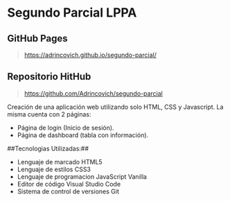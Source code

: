 # Segundo Parcial LPPA

## GitHub Pages
>https://adrincovich.github.io/segundo-parcial/


## Repositorio HitHub
>https://github.com/Adrincovich/segundo-parcial


Creación de una aplicación web utilizando solo HTML, CSS y Javascript. La misma cuenta con 2 páginas:
- Página de login (Inicio de sesión).
- Página de dashboard (tabla con información).


##Tecnologias Utilizadas:##
* Lenguaje de marcado HTML5<br>
* Lenguaje de estilos CSS3<br>
* Lenguaje de programacion JavaScript Vanilla<br>
* Editor de código Visual Studio Code<br>
* Sistema de control de versiones Git<br>





